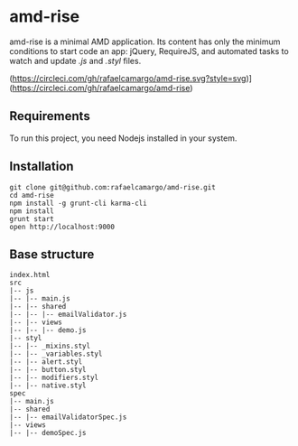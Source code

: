 # amd-rise
amd-rise is a minimal AMD application. Its content has only the minimum conditions to start code an app: jQuery, RequireJS, and automated tasks to watch and update *.js* and *.styl* files.

(https://circleci.com/gh/rafaelcamargo/amd-rise.svg?style=svg)](https://circleci.com/gh/rafaelcamargo/amd-rise)

## Requirements
To run this project, you need Nodejs installed in your system.

## Installation
```
git clone git@github.com:rafaelcamargo/amd-rise.git
cd amd-rise
npm install -g grunt-cli karma-cli
npm install
grunt start
open http://localhost:9000
```

## Base structure

```
index.html
src
|-- js
|-- |-- main.js
|-- |-- shared
|-- |-- |-- emailValidator.js
|-- |-- views
|-- |-- |-- demo.js
|-- styl
|-- |-- _mixins.styl
|-- |-- _variables.styl
|-- |-- alert.styl
|-- |-- button.styl
|-- |-- modifiers.styl
|-- |-- native.styl
spec
|-- main.js
|-- shared
|-- |-- emailValidatorSpec.js
|-- views
|-- |-- demoSpec.js
```
